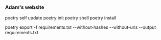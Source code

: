 ### Adam's website

poetry self update
poetry init
poetry shell
poetry install

poetry export -f requirements.txt --without-hashes --without-urls --output requirements.txt